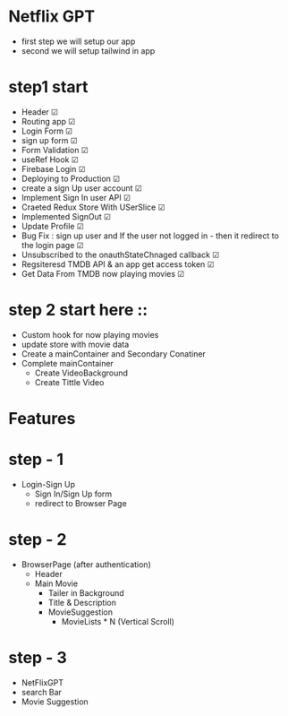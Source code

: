 # Netflix GPT
- first step we will setup our app
- second we will setup tailwind in app


# step1 start
- Header ☑
- Routing app ☑
- Login Form ☑
- sign up form ☑
- Form Validation ☑
- useRef Hook ☑
- Firebase Login ☑
- Deploying to Production ☑
- create a sign Up user account ☑
- Implement Sign In user API ☑
- Craeted Redux Store With USerSlice ☑
- Implemented SignOut ☑
- Update Profile ☑
- Bug Fix : sign up user and If the user not logged in - then it redirect to the login page ☑
- Unsubscribed to the onauthStateChnaged callback ☑
- Regsiteresd TMDB API & an app get access token ☑
- Get Data From TMDB now playing movies ☑


# step 2 start here ::
- Custom hook for now playing movies 
- update store with movie data
- Create a mainContainer and Secondary Conatiner 
- Complete mainContainer
  - Create VideoBackground 
  - Create Tittle Video 

# Features
# step - 1
- Login-Sign Up 
  - Sign In/Sign Up form 
  - redirect to Browser Page

# step - 2
- BrowserPage (after authentication)
   - Header
   - Main Movie
     - Tailer in Background
     - Title & Description
     - MovieSuggestion
       - MovieLists * N (Vertical Scroll)

# step - 3

- NetFlixGPT
 - search Bar
 - Movie Suggestion